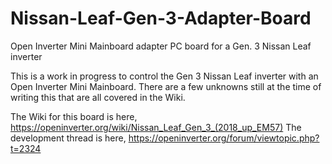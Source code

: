 # Nissan-Leaf-Gen-3-Adapter-Board
Open Inverter Mini Mainboard adapter PC board for a Gen. 3 Nissan Leaf inverter 

This is a work in progress to control the Gen 3 Nissan Leaf inverter with an Open Inverter Mini Mainboard.  There are a few unknowns still at the time of writing this that are all covered in the Wiki.

The Wiki for this board is here, https://openinverter.org/wiki/Nissan_Leaf_Gen_3_(2018_up_EM57)
The development thread is here, https://openinverter.org/forum/viewtopic.php?t=2324
